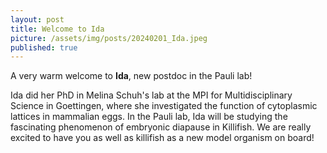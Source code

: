 ```yaml
---
layout: post
title: Welcome to Ida
picture: /assets/img/posts/20240201_Ida.jpeg
published: true
---
```

A very warm welcome to **Ida**, new postdoc in the Pauli lab! 

Ida did her PhD in Melina Schuh's lab at the MPI for Multidisciplinary Science in Goettingen, where she investigated the function of cytoplasmic lattices in mammalian eggs. In the Pauli lab, Ida will be studying the fascinating phenomenon of embryonic diapause in Killifish. 
We are really excited to have you as well as killifish as a new model organism on board!
